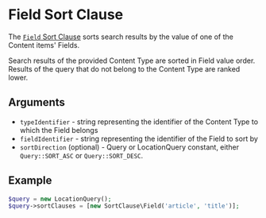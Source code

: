# Field Sort Clause

The [`Field` Sort Clause](https://github.com/ezsystems/ezpublish-kernel/blob/6.13.7/eZ/Publish/API/Repository/Values/Content/Query/SortClause/Field.php)
sorts search results by the value of one of the Content items' Fields.

Search results of the provided Content Type are sorted in Field value order.
Results of the query that do not belong to the Content Type are ranked lower.

## Arguments

- `typeIdentifier` - string representing the identifier of the Content Type to which the Field belongs
- `fieldIdentifier` - string representing the identifier of the Field to sort by
- `sortDirection` (optional) - Query or LocationQuery constant, either `Query::SORT_ASC` or `Query::SORT_DESC`.

## Example

``` php
$query = new LocationQuery();
$query->sortClauses = [new SortClause\Field('article', 'title')];
```
